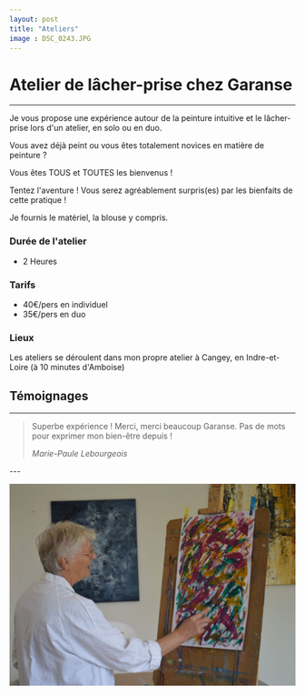 ```yaml
---
layout: post
title: "Ateliers"
image : DSC_0243.JPG
---
```


# Atelier de lâcher-prise chez Garanse
---
Je vous propose une expérience autour de la peinture intuitive et le lâcher-prise lors d'un atelier, en solo ou en duo.

Vous avez déjà peint ou vous êtes totalement novices en matière de peinture ?

Vous êtes TOUS et TOUTES les bienvenus !

Tentez l'aventure ! Vous serez agréablement surpris(es) par les bienfaits de cette pratique !

Je fournis le matériel, la blouse y compris.

### Durée de l'atelier

- 2 Heures

### Tarifs

- 40€/pers en individuel
- 35€/pers en duo

### Lieux

Les ateliers se déroulent dans mon propre atelier à Cangey, en Indre-et-Loire (à 10 minutes d'Amboise)

## Témoignages
---
<blockquote>
    <p>
        Superbe expérience ! Merci, merci beaucoup Garanse. Pas de mots pour exprimer mon bien-être depuis !
    </p>
    <cite>Marie-Paule Lebourgeois</cite>
</blockquote>
---

![DSC_1099](/assets/images/1080/DSC_1099.JPG)

